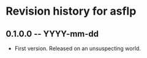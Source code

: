 # Revision history for asflp

## 0.1.0.0 -- YYYY-mm-dd

* First version. Released on an unsuspecting world.
